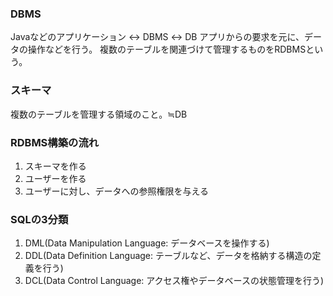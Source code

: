### DBMS
Javaなどのアプリケーション ↔︎ DBMS ↔︎ DB
アプリからの要求を元に、データの操作などを行う。
複数のテーブルを関連づけて管理するものをRDBMSという。

### スキーマ
複数のテーブルを管理する領域のこと。≒DB

### RDBMS構築の流れ
1. スキーマを作る
2. ユーザーを作る
3. ユーザーに対し、データへの参照権限を与える

### SQLの3分類
1. DML(Data Manipulation Language:  データベースを操作する)
2. DDL(Data Definition Language:    テーブルなど、データを格納する構造の定義を行う)
3. DCL(Data Control Language:       アクセス権やデータベースの状態管理を行う)